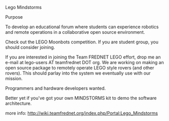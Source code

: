 Lego Mindstorms

Purpose

To develop an educational forum where students can experience robotics and remote operations in a collaborative open source environment.

Check out the LEGO Moonbots competition. If you are student group, you should consider joining.

If you are interested in joining the Team FREDNET LEGO effort, drop me an e-mail at lego-users AT teamfrednet DOT org. We are working on making an open source package to remotely operate LEGO style rovers (and other rovers). This should parlay into the system we eventually use with our mission.

Programmers and hardware developers wanted.

Better yet if you've got your own MINDSTORMS kit to demo the software architecture.

more info: http://wiki.teamfrednet.org/index.php/Portal:Lego_Mindstorms
